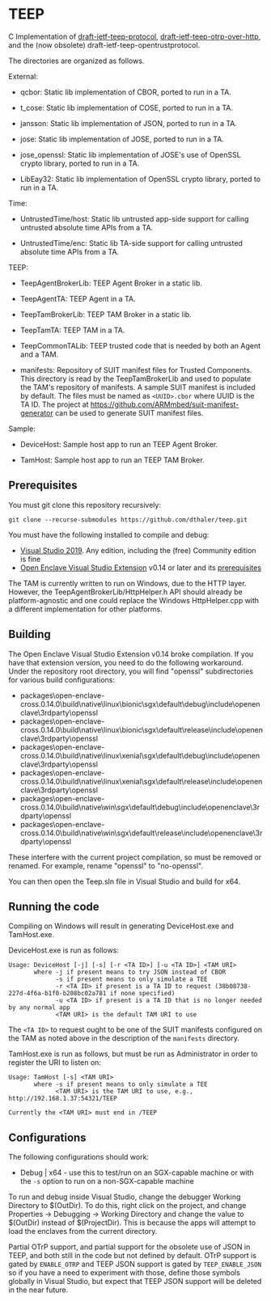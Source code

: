 # TEEP

C Implementation of [draft-ietf-teep-protocol](https://tools.ietf.org/html/draft-ietf-teep-protocol/),
[draft-ietf-teep-otrp-over-http](https://tools.ietf.org/html/draft-ietf-teep-otrp-over-http), and the (now obsolete) draft-ietf-teep-opentrustprotocol.

The directories are organized as follows.

External:

* qcbor: Static lib implementation of CBOR, ported to run in a TA.

* t\_cose: Static lib implementation of COSE, ported to run in a TA.

* jansson: Static lib implementation of JSON, ported to run in a TA.

* jose: Static lib implementation of JOSE, ported to run in a TA.

* jose\_openssl: Static lib implementation of JOSE's use of OpenSSL crypto library, ported to run in a TA.

* LibEay32: Static lib implementation of OpenSSL crypto library, ported to run in a TA.

Time:

* UntrustedTime/host: Static lib untrusted app-side support for calling untrusted absolute time APIs from a TA.

* UntrustedTime/enc: Static lib TA-side support for calling untrusted absolute time APIs from a TA.

TEEP:

* TeepAgentBrokerLib: TEEP Agent Broker in a static lib.

* TeepAgentTA: TEEP Agent in a TA.

* TeepTamBrokerLib: TEEP TAM Broker in a static lib.

* TeepTamTA: TEEP TAM in a TA.

* TeepCommonTALib: TEEP trusted code that is needed by both an Agent and a TAM.

* manifests: Repository of SUIT manifest files for Trusted Components. This
  directory is read by the TeepTamBrokerLib and used to populate the TAM's
  repository of manifests.  A sample SUIT manifest is included by default.
  The files must be named as `<UUID>.cbor` where UUID is the TA ID.
  The project at https://github.com/ARMmbed/suit-manifest-generator
  can be used to generate SUIT manifest files.

Sample:

* DeviceHost: Sample host app to run an TEEP Agent Broker.

* TamHost: Sample host app to run an TEEP TAM Broker.

## Prerequisites

You must git clone this repository recursively:

```
git clone --recurse-submodules https://github.com/dthaler/teep.git
```

You must have the following installed to compile and debug:
* [Visual Studio 2019](https://visualstudio.microsoft.com/). Any edition, including the (free) Community edition is fine
* [Open Enclave Visual Studio Extension](https://marketplace.visualstudio.com/items?itemName=MS-TCPS.OpenEnclaveSDK-VSIX) v0.14 or later
and its [prerequisites](https://github.com/dthaler/openenclave/blob/master/docs/GettingStartedDocs/VisualStudioWindows.md)

The TAM is currently written to run on Windows, due to the HTTP layer.
However, the TeepAgentBrokerLib/HttpHelper.h API should already be
platform-agnostic and one could replace the Windows HttpHelper.cpp with 
a different implementation for other platforms.

## Building

The Open Enclave Visual Studio Extension v0.14 broke compilation.  If
you have that extension version, you need to do the following workaround.
Under the repository root directory, you will find "openssl" subdirectories
for various build configurations:

* packages\open-enclave-cross.0.14.0\build\native\linux\bionic\sgx\default\debug\include\openenclave\3rdparty\openssl
* packages\open-enclave-cross.0.14.0\build\native\linux\bionic\sgx\default\release\include\openenclave\3rdparty\openssl
* packages\open-enclave-cross.0.14.0\build\native\linux\xenial\sgx\default\debug\include\openenclave\3rdparty\openssl
* packages\open-enclave-cross.0.14.0\build\native\linux\xenial\sgx\default\release\include\openenclave\3rdparty\openssl
* packages\open-enclave-cross.0.14.0\build\native\win\sgx\default\debug\include\openenclave\3rdparty\openssl
* packages\open-enclave-cross.0.14.0\build\native\win\sgx\default\release\include\openenclave\3rdparty\openssl

These interfere with the current project compilation, so must be removed
or renamed.  For example, rename "openssl" to "no-openssl".

You can then open the Teep.sln file in Visual Studio and build for x64.

## Running the code

Compiling on Windows will result in generating DeviceHost.exe and TamHost.exe.

DeviceHost.exe is run as follows:

```
Usage: DeviceHost [-j] [-s] [-r <TA ID>] [-u <TA ID>] <TAM URI>
       where -j if present means to try JSON instead of CBOR
             -s if present means to only simulate a TEE
             -r <TA ID> if present is a TA ID to request (38b08738-227d-4f6a-b1f0-b208bc02a781 if none specified)
             -u <TA ID> if present is a TA ID that is no longer needed by any normal app
             <TAM URI> is the default TAM URI to use
```

The `<TA ID>` to request ought to be one of the SUIT manifests configured
on the TAM as noted above in the description of the `manifests` directory.

TamHost.exe is run as follows, but must be run as Administrator in order to
register the URI to listen on:

```
Usage: TamHost [-s] <TAM URI>
       where -s if present means to only simulate a TEE
             <TAM URI> is the TAM URI to use, e.g., http://192.168.1.37:54321/TEEP

Currently the <TAM URI> must end in /TEEP
```

## Configurations

The following configurations should work:

* Debug | x64 - use this to test/run on an SGX-capable machine
                or with the `-s` option to run on a non-SGX-capable machine

To run and debug inside Visual Studio, change the debugger Working Directory
to $(OutDir).  To do this, right click on the project,
and change Properties -> Debugging -> Working Directory and change the
value to $(OutDir) instead of $(ProjectDir).  This is because the apps
will attempt to load the enclaves from the current directory.

Partial OTrP support, and partial support for the obsolete use of JSON
in TEEP, and both still in the code but not defined by default.
OTrP support is gated by `ENABLE_OTRP` and TEEP JSON support is gated by
`TEEP_ENABLE_JSON` so if you have a need to experiment with those, define
those symbols globally in Visual Studio, but expect that TEEP JSON support
will be deleted in the near future.
